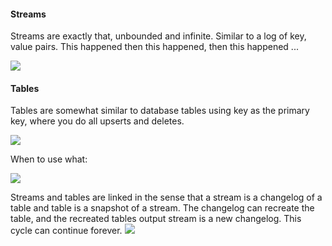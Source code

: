 
#### Streams
Streams are exactly that, unbounded and infinite. Similar to a log of key, value pairs. This happened then this happened, then this happened ... 

![](Pasted%20image%2020241006101847.png)

#### Tables

Tables are somewhat similar to database tables using key as the primary key, where you do all upserts and deletes.

![](Pasted%20image%2020241006102149.png)

When to use what:

![](Pasted%20image%2020241006102317.png)


Streams and tables are linked in the sense that a stream is a changelog of a table and table is a snapshot of a stream.
The changelog can recreate the table, and the recreated tables output stream is a new changelog. This cycle can continue forever.
![](Pasted%20image%2020241006103442.png)


